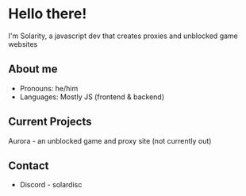 # Hello there!
I'm Solarity, a javascript dev that creates proxies and unblocked game websites

## About me
- Pronouns: he/him
- Languages: Mostly JS (frontend & backend)

## Current Projects
Aurora - an unblocked game and proxy site (not currently out)

## Contact
- Discord - solardisc
